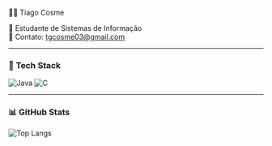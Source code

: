 👨‍💻 Tiago Cosme

📌 Estudante de Sistemas de Informação  
📧 Contato: tgcosme03@gmail.com

---

### 🚀 Tech Stack
![Java](https://img.shields.io/badge/Java-000000?style=for-the-badge&logo=openjdk&logoColor=white)
![C](https://img.shields.io/badge/C-000000?style=for-the-badge&logo=c&logoColor=00599C)

---

### 📊 GitHub Stats
![Top Langs](https://github-readme-stats.vercel.app/api/top-langs/?username=SEU_USUARIO&layout=compact&theme=dark&hide_border=true)
